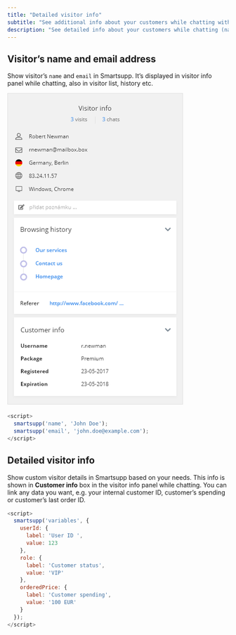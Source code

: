 ```yaml
---
title: "Detailed visitor info"
subtitle: "See additional info about your customers while chatting with them"
description: "See detailed info about your customers while chatting (name, email or your individual data). Detailed visitor info is automatically shown in Smartsupp if you use our integrations (plugins) for Prestashop, Wordpress or other platforms. In other case you can use following API to link your customer data."
---
```


## Visitor’s name and email address
Show visitor’s `name` and `email` in Smartsupp. It’s displayed in visitor info panel while chatting, also in visitor list, history etc.

![customer info](/assets/img/docs/examples/customer-info/customer-name-and-email.png)

```js
<script>
  smartsupp('name', 'John Doe');
  smartsupp('email', 'john.doe@example.com');
</script>
```

## Detailed visitor info

Show custom visitor details in Smartsupp based on your needs. This info is shown in **Customer info** box in the visitor info panel while chatting. You can link any data you want, e.g. your internal customer ID, customer’s spending or customer’s last order ID.

```js
<script>
  smartsupp('variables', {
    userId: {
      label: 'User ID ',
      value: 123
    },
    role: {
      label: 'Customer status',
      value: 'VIP'
    },
    orderedPrice: {
      label: 'Customer spending',
      value: '100 EUR'
    }
  });
</script>
```